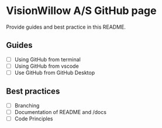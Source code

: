 # VisionWillow A/S GitHub page

Provide guides and best practice in this README.

## Guides

- [ ] Using GitHub from terminal
- [ ] Using GitHub from vscode
- [ ] Use GitHub from GitHub Desktop

## Best practices

- [ ] Branching
- [ ] Documentation of README and /docs
- [ ] Code Principles